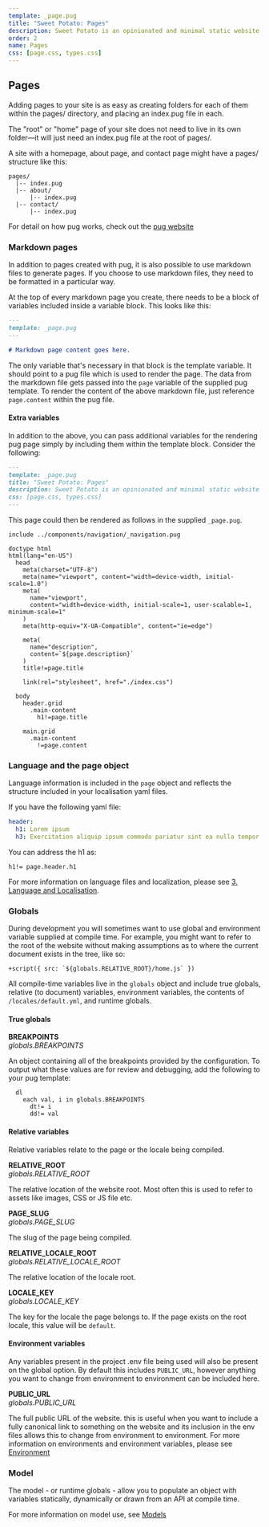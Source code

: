 ```yaml
---
template: _page.pug
title: "Sweet Potato: Pages"
description: Sweet Potato is an opinionated and minimal static website generator, by We The Collective.
order: 2
name: Pages
css: [page.css, types.css]
---
```


## Pages

Adding pages to your site is as easy as creating folders for each of them within the pages/ directory, and placing an index.pug file in each.

The "root" or "home" page of your site does not need to live in its own folder—it will just need an index.pug file at the root of pages/.

A site with a homepage, about page, and contact page might have a pages/ structure like this:

```
pages/
  |-- index.pug
  |-- about/
      |-- index.pug
  |-- contact/
      |-- index.pug
```

For detail on how pug works, check out the [pug website](https://pugjs.org/api/getting-started.html)

### Markdown pages

In addition to pages created with pug, it is also possible to use markdown files to generate pages. If you choose to use markdown files, they need to be formatted in a particular way.

At the top of every markdown page you create, there needs to be a block of variables included inside a variable block. This looks like this:

```md
---
template: _page.pug
---

# Markdown page content goes here.
```

The only variable that's necessary in that block is the template variable. It should point to a pug file which is used to render the page. The data from the markdown file gets passed into the `page` variable of the supplied pug template. To render the content of the above markdown file, just reference `page.content` within the pug file.

#### Extra variables

In addition to the above, you can pass additional variables for the rendering pug page simply by including them within the template block. Consider the following:

```md
---
template: _page.pug
title: "Sweet Potato: Pages"
description: Sweet Potato is an opinionated and minimal static website generator, by We The Collective.
css: [page.css, types.css]
---
```

This page could then be rendered as follows in the supplied `_page.pug`.

```pug
include ../components/navigation/_navigation.pug

doctype html
html(lang="en-US")
  head
    meta(charset="UTF-8")
    meta(name="viewport", content="width=device-width, initial-scale=1.0")
    meta(
      name="viewport",
      content="width=device-width, initial-scale=1, user-scalable=1, minimum-scale=1"
    )
    meta(http-equiv="X-UA-Compatible", content="ie=edge")

    meta(
      name="description",
      content=`${page.description}`
    )
    title!=page.title

    link(rel="stylesheet", href="./index.css")

  body
    header.grid
      .main-content
        h1!=page.title

    main.grid
      .main-content
        !=page.content
```

### Language and the page object

Language information is included in the `page` object and reflects the structure included in your localisation yaml files.

If you have the following yaml file:

```yaml
header:
  h1: Lorem ipsum
  h3: Exercitation aliquip ipsum commodo pariatur sint ea nulla tempor.
```

You can address the h1 as:

```pug
h1!= page.header.h1
```

For more information on language files and localization, please see [3. Language and Localisation](https://github.com/wethegit/sweet-potato/wiki/3.-Language-and-Localisation).

### Globals

During development you will sometimes want to use global and environment variable supplied at compile time. For example, you might want to refer to the root of the website without making assumptions as to where the current document exists in the tree, like so:

```pug
+script({ src: `${globals.RELATIVE_ROOT}/home.js` })
```

All compile-time variables live in the `globals` object and include true globals, relative (to document) variables, environment variables, the contents of `/locales/default.yml`, and runtime globals.

#### True globals

**BREAKPOINTS**  
_globals.BREAKPOINTS_

An object containing all of the breakpoints provided by the configuration. To output what these values are for review and debugging, add the following to your pug template:

```pug
  dl
    each val, i in globals.BREAKPOINTS
      dt!= i
      dd!= val
```

#### Relative variables

Relative variables relate to the page or the locale being compiled.

**RELATIVE_ROOT**  
_globals.RELATIVE_ROOT_

The relative location of the website root. Most often this is used to refer to assets like images, CSS or JS file etc.

**PAGE_SLUG**  
_globals.PAGE_SLUG_

The slug of the page being compiled.

**RELATIVE_LOCALE_ROOT**  
_globals.RELATIVE_LOCALE_ROOT_

The relative location of the locale root.

**LOCALE_KEY**  
_globals.LOCALE_KEY_

The key for the locale the page belongs to. If the page exists on the root locale, this value will be `default`.

#### Environment variables

Any variables present in the project .env file being used will also be present on the global option. By default this includes `PUBLIC_URL`, however anything you want to change from environment to environment can be included here.

**PUBLIC_URL**  
_globals.PUBLIC_URL_

The full public URL of the website. this is useful when you want to include a fully canonical link to something on the website and its inclusion in the env files allows this to change from environment to environment. For more information on environments and environment variables, please see [Environment](https://github.com/wethegit/sweet-potato/wiki/Environments)

### Model

The model - or runtime globals - allow you to populate an object with variables statically, dynamically or drawn from an API at compile time.

For more information on model use, see [Models]('./model.html')
